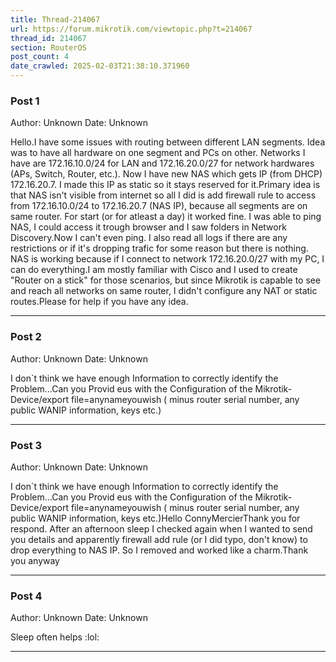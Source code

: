 ```yaml
---
title: Thread-214067
url: https://forum.mikrotik.com/viewtopic.php?t=214067
thread_id: 214067
section: RouterOS
post_count: 4
date_crawled: 2025-02-03T21:38:10.371960
---
```


### Post 1
Author: Unknown
Date: Unknown

Hello.I have some issues with routing between different LAN segments. Idea was to have all hardware on one segment and PCs on other. Networks I have are 172.16.10.0/24 for LAN and 172.16.20.0/27 for network hardwares (APs, Switch, Router, etc.). Now I have new NAS which gets IP (from DHCP) 172.16.20.7. I made this IP as static so it stays reserved for it.Primary idea is that NAS isn't visible from internet so all I did is add firewall rule to access from 172.16.10.0/24 to 172.16.20.7 (NAS IP), because all segments are on same router. For start (or for atleast a day) it worked fine. I was able to ping NAS, I could access it trough browser and I saw folders in Network Discovery.Now I can't even ping. I also read all logs if there are any restrictions or if it's dropping trafic for some reason but there is nothing. NAS is working because if I connect to network 172.16.20.0/27 with my PC, I can do everything.I am mostly familiar with Cisco and I used to create "Router on a stick" for those scenarios, but since Mikrotik is capable to see and reach all networks on same router, I didn't configure any NAT or static routes.Please for help if you have any idea.

---
### Post 2
Author: Unknown
Date: Unknown

I don`t think we have enough Information to correctly identify the Problem...Can you Provid eus with the Configuration of the Mikrotik-Device/export file=anynameyouwish ( minus router serial number, any public WANIP information, keys etc.)

---
### Post 3
Author: Unknown
Date: Unknown

I don`t think we have enough Information to correctly identify the Problem...Can you Provid eus with the Configuration of the Mikrotik-Device/export file=anynameyouwish ( minus router serial number, any public WANIP information, keys etc.)Hello ConnyMercierThank you for respond. After an afternoon sleep I checked again when I wanted to send you details and apparently firewall add rule (or I did typo, don't know) to drop everything to NAS IP. So I removed and worked like a charm.Thank you anyway

---
### Post 4
Author: Unknown
Date: Unknown

Sleep often helps   :lol:

---
